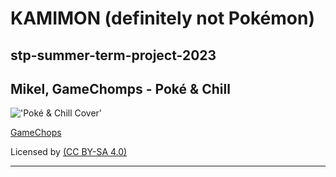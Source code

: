 # KAMIMON (definitely not Pokémon)

## stp-summer-term-project-2023

## Mikel, GameChomps - Poké & Chill
!['Poké & Chill Cover'](https://i0.wp.com/gamechops.com/wp-content/uploads/2019/07/Pokeandchill_Masterball-e1632420022320.png?resize=600%2C600&ssl=1?v11-08-2023)

[GameChops](https://gamechops.com/poke-and-chill/)

Licensed by [(CC BY-SA 4.0)](https://creativecommons.org/licenses/by-sa/4.0/)

***
